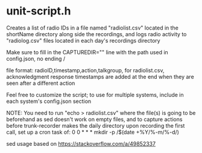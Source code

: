 # unit-script.h

Creates a list of radio IDs in a file named "radiolist.csv" located in the
shortName directory along side the recordings, and logs radio activity to
"radiolog.csv" files located in each day's recordings directory

Make sure to fill in the CAPTUREDIR="" line with the path used in config.json, no ending /

file format: radioID,timestamp,action,talkgroup,
for radiolist.csv, acknowledgment response timestamps are added at the end
when they are seen after a different action

Feel free to customize the script; to use for multiple systems, include in
each system's config.json section

NOTE: You need to run "echo > radiolist.csv" where the file(s) is going to be
beforehand as sed doesn't work on empty files, and to capture actions before
trunk-recorder makes the daily directory upon recording the first call, set
up a cron task of: 0 0 * * * mkdir -p <capturedir>/$(date +\%Y/\%-m/\%-d/)

sed usage based on https://stackoverflow.com/a/49852337
